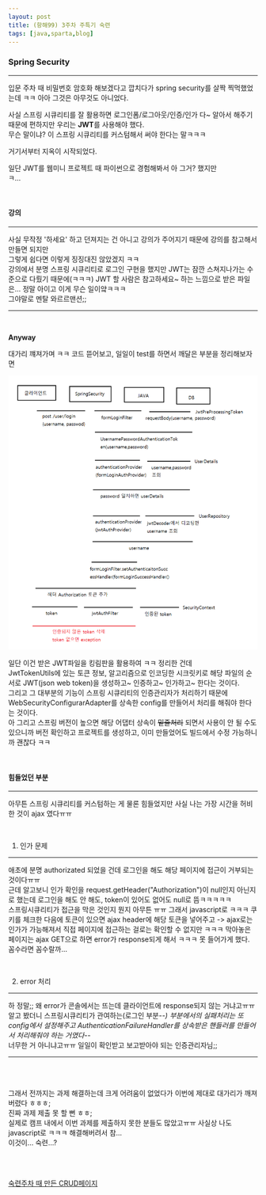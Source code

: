 ```yaml
---
layout: post
title: (항해99) 3주차 주특기 숙련
tags: [java,sparta,blog]
---
```

### Spring Security
---
입문 주차 때 비밀번호 암호화 해보겠다고 깝치다가 spring security를 살짝 찍먹했었는데 ㅋㅋ 아아 그것은 아무것도 아니었다.   

사실 스프링 시큐리티를 잘 활용하면 로그인폼/로그아웃/인증/인가 다~ 알아서 해주기 때문에 편하지만 우리는 **JWT**를 사용해야 했다.   
무슨 말이냐? 이 스프링 시큐리티를 커스텀해서 써야 한다는 말ㅋㅋㅋ   

거기서부터 지옥이 시작되었다.   

일단 JWT를 웹미니 프로젝트 때 파이썬으로 경험해봐서 아 그거? 했지만   
ㅋ...  

<br/>

#### 강의
---
사실 무작정 '하세요' 하고 던져지는 건 아니고 강의가 주어지기 때문에 강의를 참고해서 만들면 되지만   
그렇게 쉽다면 이렇게 징징대진 않았겠지 ㅋㅋ   
강의에서 분명 스프링 시큐리티로 로그인 구현을 했지만 JWT는 잠깐 스쳐지나가는 수준으로 다뤘기 때문에(ㅋㅋㅋ) JWT 할 사람은 참고하세요~ 하는 느낌으로 받은 파일은... 정말 아이고 이게 무슨 일이얔ㅋㅋㅋ   
그야말로 멘탈 와르르맨션;;   

---

<br/>


**Anyway**   

대가리 꺠져가며 ㅋㅋ 코드 뜯어보고, 일일이 test를 하면서 깨달은 부분을 정리해보자면

![loginJwt](/public/img/jwt-login.png)

일단 이건 받은 JWT파일을 킹림판을 활용하여 ㅋㅋ 정리한 건데   
JwtTokenUtils에 있는 토큰 정보, 알고리즘으로 인코딩한 시크릿키로 해당 파일의 순서로 JWT(json web token)을 생성하고~ 인증하고~ 인가하고~ 한다는 것이다.   
그리고 그 대부분의 기능이 스프링 시큐리티의 인증관리자가 처리하기 때문에 WebSecurityConfigurarAdapter를 상속한 config를 만들어서 처리를 해줘야 한다는 것이다.   
아 그리고 스프링 버전이 높으면 해당 어댑터 상속이 ~~밑줄처리~~ 되면서 사용이 안 될 수도 있으니까 버전 확인하고 프로젝트를 생성하고, 이미 만들었어도 빌드에서 수정 가능하니까 괜찮다 ㅋㅋ   

<br/>

#### 힘들었던 부분
---
아무튼 스프링 시큐리티를 커스텀하는 게 물론 힘들었지만 사실 나는 가장 시간을 허비한 것이 ajax 였다ㅠㅠ   

<br/>


1. 인가 문제

---

애초에 분명 authorizated 되었을 건데 로그인을 해도 해당 페이지에 접근이 거부되는 것이다ㅠㅠ   
근데 알고보니 인가 확인을 request.getHeader("Authorization")이 null인지 아닌지로 했는데 로그인을 해도 안 해도, token이 있어도 없어도 null로 뜸ㅋㅋㅋㅋㅋ   
스프링시큐리티가 접근을 막은 것인지 뭔지 아무튼 ㅠㅠ 그래서 javascript로 ㅋㅋㅋ 쿠키를 체크한 다음에 토큰이 있으면 ajax header에 해당 토큰을 넣어주고 -> ajax로는 인가가 가능해져서 직접 페이지에 접근하는 걸로는 확인할 수 없지만 ㅋㅋㅋ 막아놓은 페이지는 ajax GET으로 하면 error가 response되게 해서 ㅋㅋㅋ 못 들어가게 했다. 꼼수라면 꼼수랄까...   

<br/>

2. error 처리

---
하 정말;; 왜 error가 콘솔에서는 뜨는데 클라이언트에 response되지 않는 거냐고ㅠㅠ   
알고 봤더니 스프링시큐리티가 관여하는(로그인 부분-_-) 부분에서의 실패처리는 또 config에서 설정해주고 AuthenticationFailureHandler를 상속받은 핸들러를 만들어서 처리해줘야 하는 거였다-_-   
너무한 거 아니냐고ㅠㅠ 일일이 확인받고 보고받아야 되는 인증관리자님;;  

---

<br/><br/>

그래서 전까지는 과제 해결하는데 크게 어려움이 없었다가 이번에 제대로 대가리가 깨져버렸다 ㅎㅎㅎ;   
진짜 과제 제출 못 할 뻔 ㅎㅎ;   
실제로 캠프 내에서 이번 과제를 제출하지 못한 분들도 많았고ㅠㅠ 사실상 나도 javascript로 ㅋㅋㅋ 해결해버려서 참...   
이것이... 숙련...?

<br/><br/>

[숙련주차 때 만든 CRUD페이지](http://ju-ei8ht.shop "언제 없어질 지 모름")